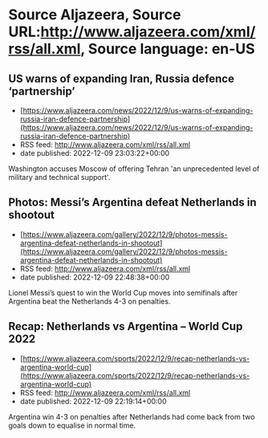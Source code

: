 # Source Aljazeera, Source URL:http://www.aljazeera.com/xml/rss/all.xml, Source language: en-US

## US warns of expanding Iran, Russia defence ‘partnership’
 - [https://www.aljazeera.com/news/2022/12/9/us-warns-of-expanding-russia-iran-defence-partnership](https://www.aljazeera.com/news/2022/12/9/us-warns-of-expanding-russia-iran-defence-partnership)
 - RSS feed: http://www.aljazeera.com/xml/rss/all.xml
 - date published: 2022-12-09 23:03:22+00:00

Washington accuses Moscow of offering Tehran &#039;an unprecedented level of military and technical support&#039;.

## Photos: Messi’s Argentina defeat Netherlands in shootout
 - [https://www.aljazeera.com/gallery/2022/12/9/photos-messis-argentina-defeat-netherlands-in-shootout](https://www.aljazeera.com/gallery/2022/12/9/photos-messis-argentina-defeat-netherlands-in-shootout)
 - RSS feed: http://www.aljazeera.com/xml/rss/all.xml
 - date published: 2022-12-09 22:48:38+00:00

Lionel Messi’s quest to win the World Cup moves into semifinals after Argentina beat the Netherlands 4-3 on penalties.

## Recap: Netherlands vs Argentina – World Cup 2022
 - [https://www.aljazeera.com/sports/2022/12/9/recap-netherlands-vs-argentina-world-cup](https://www.aljazeera.com/sports/2022/12/9/recap-netherlands-vs-argentina-world-cup)
 - RSS feed: http://www.aljazeera.com/xml/rss/all.xml
 - date published: 2022-12-09 22:19:14+00:00

Argentina win 4-3 on penalties after Netherlands had come back from two goals down to equalise in normal time.
